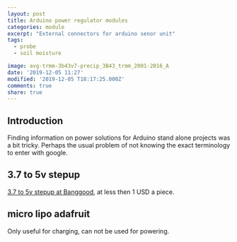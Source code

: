 ```yaml
---
layout: post
title: Arduino power regulator modules
categories: module
excerpt: "External connectors for arduino senor unit"
tags:
  - probe
  - soil moisture

image: avg-trmm-3b43v7-precip_3B43_trmm_2001-2016_A
date: '2019-12-05 11:27'
modified: '2019-12-05 T18:17:25.000Z'
comments: true
share: true
---
```


## Introduction

Finding information on power solutions for Arduino stand alone projects was a bit tricky. Perhaps the usual problem of not knowing the exact terminology to enter with google.

## 3.7 to 5v stepup

[3.7 to 5v stepup at Banggood](https://www.banggood.com/20pcs-DC-DC-0_9V-5V-to-5V-600mA-USB-Step-Up-Power-Boost-Module-PFM-Control-Mini-Mobile-Booster-p-1590024.html?rmmds=detail-left-hotproducts__2&cur_warehouse=CN), at less then 1 USD a piece.

## micro lipo adafruit

Only useful for charging, can not be used for powering.
